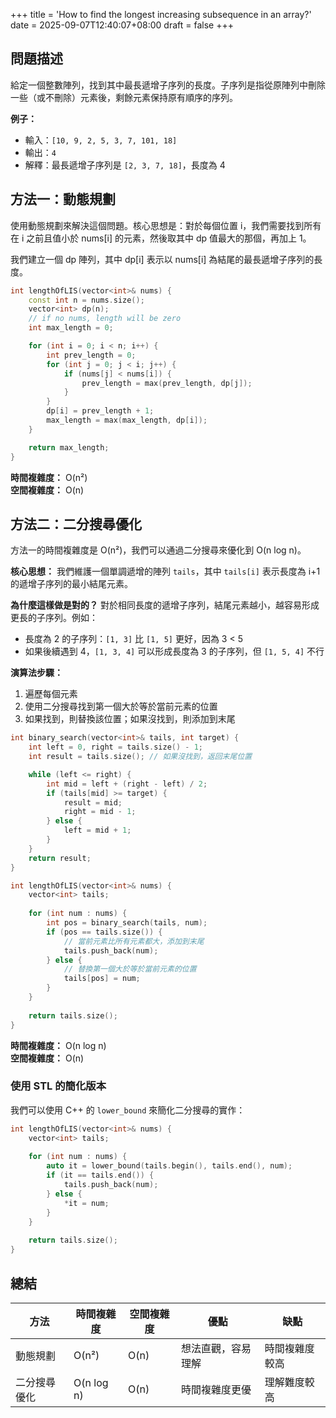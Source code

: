 +++
title = 'How to find the longest increasing subsequence in an array?'
date = 2025-09-07T12:40:07+08:00
draft = false
+++

## 問題描述

給定一個整數陣列，找到其中最長遞增子序列的長度。子序列是指從原陣列中刪除一些（或不刪除）元素後，剩餘元素保持原有順序的序列。

**例子：**
- 輸入：`[10, 9, 2, 5, 3, 7, 101, 18]`
- 輸出：`4`
- 解釋：最長遞增子序列是 `[2, 3, 7, 18]`，長度為 4

## 方法一：動態規劃

使用動態規劃來解決這個問題。核心思想是：對於每個位置 i，我們需要找到所有在 i 之前且值小於 nums[i] 的元素，然後取其中 dp 值最大的那個，再加上 1。

我們建立一個 dp 陣列，其中 dp[i] 表示以 nums[i] 為結尾的最長遞增子序列的長度。

```c++
int lengthOfLIS(vector<int>& nums) {
    const int n = nums.size();
    vector<int> dp(n);
    // if no nums, length will be zero
    int max_length = 0;

    for (int i = 0; i < n; i++) {
        int prev_length = 0;
        for (int j = 0; j < i; j++) {
            if (nums[j] < nums[i]) {
                prev_length = max(prev_length, dp[j]);
            }
        }
        dp[i] = prev_length + 1;
        max_length = max(max_length, dp[i]);
    }

    return max_length;
}
```

**時間複雜度：** O(n²)  
**空間複雜度：** O(n)

## 方法二：二分搜尋優化

方法一的時間複雜度是 O(n²)，我們可以通過二分搜尋來優化到 O(n log n)。

**核心思想：**
我們維護一個單調遞增的陣列 `tails`，其中 `tails[i]` 表示長度為 i+1 的遞增子序列的最小結尾元素。

**為什麼這樣做是對的？**
對於相同長度的遞增子序列，結尾元素越小，越容易形成更長的子序列。例如：
- 長度為 2 的子序列：`[1, 3]` 比 `[1, 5]` 更好，因為 3 < 5
- 如果後續遇到 4，`[1, 3, 4]` 可以形成長度為 3 的子序列，但 `[1, 5, 4]` 不行

**演算法步驟：**
1. 遍歷每個元素
2. 使用二分搜尋找到第一個大於等於當前元素的位置
3. 如果找到，則替換該位置；如果沒找到，則添加到末尾

```c++
int binary_search(vector<int>& tails, int target) {
    int left = 0, right = tails.size() - 1;
    int result = tails.size(); // 如果沒找到，返回末尾位置

    while (left <= right) {
        int mid = left + (right - left) / 2;
        if (tails[mid] >= target) {
            result = mid;
            right = mid - 1;
        } else {
            left = mid + 1;
        }
    }
    return result;
}

int lengthOfLIS(vector<int>& nums) {
    vector<int> tails;
    
    for (int num : nums) {
        int pos = binary_search(tails, num);
        if (pos == tails.size()) {
            // 當前元素比所有元素都大，添加到末尾
            tails.push_back(num);
        } else {
            // 替換第一個大於等於當前元素的位置
            tails[pos] = num;
        }
    }
    
    return tails.size();
}
```

**時間複雜度：** O(n log n)  
**空間複雜度：** O(n)

### 使用 STL 的簡化版本

我們可以使用 C++ 的 `lower_bound` 來簡化二分搜尋的實作：

```c++
int lengthOfLIS(vector<int>& nums) {
    vector<int> tails;
    
    for (int num : nums) {
        auto it = lower_bound(tails.begin(), tails.end(), num);
        if (it == tails.end()) {
            tails.push_back(num);
        } else {
            *it = num;
        }
    }
    
    return tails.size();
}
```

## 總結

| 方法 | 時間複雜度 | 空間複雜度 | 優點 | 缺點 |
|------|------------|------------|------|------|
| 動態規劃 | O(n²) | O(n) | 想法直觀，容易理解 | 時間複雜度較高 |
| 二分搜尋優化 | O(n log n) | O(n) | 時間複雜度更優 | 理解難度較高 |